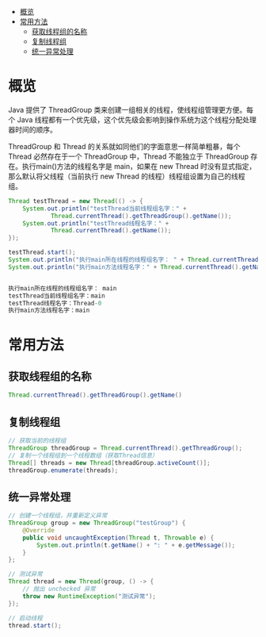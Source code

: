 <!-- TOC -->

- [概览](#%E6%A6%82%E8%A7%88)
- [常用方法](#%E5%B8%B8%E7%94%A8%E6%96%B9%E6%B3%95)
    - [获取线程组的名称](#%E8%8E%B7%E5%8F%96%E7%BA%BF%E7%A8%8B%E7%BB%84%E7%9A%84%E5%90%8D%E7%A7%B0)
    - [复制线程组](#%E5%A4%8D%E5%88%B6%E7%BA%BF%E7%A8%8B%E7%BB%84)
    - [统一异常处理](#%E7%BB%9F%E4%B8%80%E5%BC%82%E5%B8%B8%E5%A4%84%E7%90%86)

<!-- /TOC -->

# 概览
Java 提供了 ThreadGroup 类来创建一组相关的线程，使线程组管理更方便。每个 Java 线程都有一个优先级，这个优先级会影响到操作系统为这个线程分配处理器时间的顺序。

ThreadGroup 和 Thread 的关系就如同他们的字面意思一样简单粗暴，每个 Thread 必然存在于一个 ThreadGroup 中，Thread 不能独立于 ThreadGroup 存在。执行main()方法的线程名字是 main，如果在 new Thread 时没有显式指定，那么默认将父线程（当前执行 new Thread 的线程）线程组设置为自己的线程组。

```java
Thread testThread = new Thread(() -> {
    System.out.println("testThread当前线程组名字：" +
            Thread.currentThread().getThreadGroup().getName());
    System.out.println("testThread线程名字：" +
            Thread.currentThread().getName());
});

testThread.start();
System.out.println("执行main所在线程的线程组名字： " + Thread.currentThread().getThreadGroup().getName());
System.out.println("执行main方法线程名字：" + Thread.currentThread().getName());


执行main所在线程的线程组名字： main
testThread当前线程组名字：main
testThread线程名字：Thread-0
执行main方法线程名字：main
```

# 常用方法
## 获取线程组的名称
```java
Thread.currentThread().getThreadGroup().getName()
```

## 复制线程组
```java
// 获取当前的线程组
ThreadGroup threadGroup = Thread.currentThread().getThreadGroup();
// 复制一个线程组到一个线程数组（获取Thread信息）
Thread[] threads = new Thread[threadGroup.activeCount()];
threadGroup.enumerate(threads);
```

## 统一异常处理
```java
// 创建一个线程组，并重新定义异常
ThreadGroup group = new ThreadGroup("testGroup") {
    @Override
    public void uncaughtException(Thread t, Throwable e) {
        System.out.println(t.getName() + ": " + e.getMessage());
    }
};

// 测试异常
Thread thread = new Thread(group, () -> {
    // 抛出 unchecked 异常
    throw new RuntimeException("测试异常");
});

// 启动线程
thread.start();
```